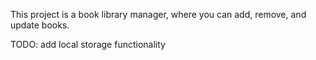 This project is a book library manager, where you can add, remove, and update books.

TODO: add local storage functionality
